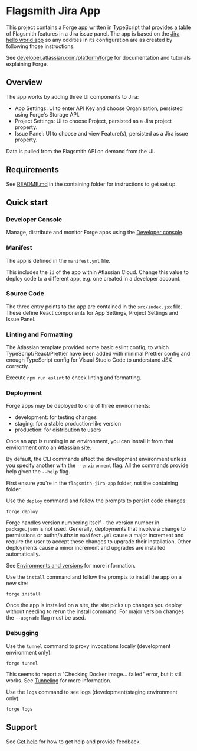 # Flagsmith Jira App

This project contains a Forge app written in TypeScript that provides a table of Flagsmith features in a Jira issue panel.
The app is based on the [Jira hello world app](https://developer.atlassian.com/platform/forge/build-a-hello-world-app-in-jira/) so any oddities in its configuration are as created by following those instructions.

See [developer.atlassian.com/platform/forge](https://developer.atlassian.com/platform/forge) for documentation and tutorials explaining Forge.

## Overview

The app works by adding three UI components to Jira:

- App Settings: UI to enter API Key and choose Organisation, persisted using Forge's Storage API.
- Project Settings: UI to choose Project, persisted as a Jira project property.
- Issue Panel: UI to choose and view Feature(s), persisted as a Jira issue property.

Data is pulled from the Flagsmith API on demand from the UI.

## Requirements

See [README.md](../README.md) in the containing folder for instructions to get set up.

## Quick start

### Developer Console

Manage, distribute and monitor Forge apps using the [Developer console](https://developer.atlassian.com/platform/forge/manage-your-apps/).

### Manifest

The app is defined in the `manifest.yml` file.

This includes the `id` of the app within Atlassian Cloud. Change this value to deploy code to a different app, e.g. one created in a developer account.

### Source Code

The three entry points to the app are contained in the `src/index.jsx` file. These define React components for App Settings, Project Settings and Issue Panel.

### Linting and Formatting

The Atlassian template provided some basic eslint config, to which TypeScript/React/Prettier have been added with minimal Prettier config and enough TypeScript config for Visual Studio Code to understand JSX correctly.

Execute `npm run eslint` to check linting and formatting.

### Deployment

Forge apps may be deployed to one of three environments:

- development: for testing changes
- staging: for a stable production-like version
- production: for distribution to users

Once an app is running in an environment, you can install it from that environment onto an Atlassian site.

By default, the CLI commands affect the development environment unless you specify another with the `--environment` flag. All the commands provide help given the `--help` flag.

First ensure you're in the `flagsmith-jira-app` folder, not the containing folder.

Use the `deploy` command and follow the prompts to persist code changes:

    forge deploy

Forge handles version numbering itself - the version number in `package.json` is not used. Generally, deployments that involve a change to permissions or authn/authz in `manifest.yml` cause a major increment and require the user to accept these changes to upgrade their installation. Other deployments cause a minor increment and upgrades are installed automatically.

See [Environments and versions](https://developer.atlassian.com/platform/forge/environments-and-versions/) for more information.

Use the `install` command and follow the prompts to install the app on a new site:

    forge install

Once the app is installed on a site, the site picks up changes you deploy without needing to rerun the install command. For major version changes the `--upgrade` flag must be used.

### Debugging

Use the `tunnel` command to proxy invocations locally (development environment only):

    forge tunnel

This seems to report a "Checking Docker image... failed" error, but it still works. See [Tunneling](https://developer.atlassian.com/platform/forge/tunneling/) for more information.

Use the `logs` command to see logs (development/staging environment only):

    forge logs

## Support

See [Get help](https://developer.atlassian.com/platform/forge/get-help/) for how to get help and provide feedback.
